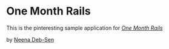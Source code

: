 # One Month Rails

This is the pinteresting sample application for 
[*One Month Rails*](http://onemonthrails.com)

by [Neena Deb-Sen](http://onemonthrails.com)